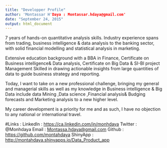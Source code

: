 ```yaml
---
title: "Developper Profile"
author: 'Montassar H'Daya : Montassar.hdaya@gmail.com'
date: "September 24, 2015"
output: html_document
---
```

7 years of hands-on quantitative analysis skills. Industry experience spans from trading, business intelligence & data analysis to the banking sector, with solid financial modelling and statistical analysis in marketing. 

Extensive education background with a BBA in Finance, Certificate on Business intelligence& Data analysis, Certificate on Big Data & SI-BI project Management Skilled in drawing actionable insights from large quantities of data to guide business strategy and reporting.

Today, I want to take on a new professional challenge, bringing my general and managerial skills as well as my knowledge in Business intelligence & Big Data  include data Mining ,Data science ,Financial analysis& Budging forecasts and Marketing analysis to a new higher level.   

My career development is a priority for me and as such, I have no objection to any national or international travel.

#Links :
LinkedIn : https://ca.linkedin.com/in/monhdaya
Twitter : @Monhdaya
Email : Montassa.hdaya@gmail.com
Github : https://github.com/montahdaya
ShinyApp : http://montahdaya.shinyapps.io/Data_Product_app



